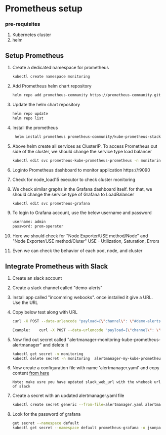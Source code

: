 # Prometheus setup
### pre-requisites
1. Kubernetes cluster
2. helm

## Setup Prometheus

1. Create a dedicated namespace for prometheus 
   ```sh
   kubectl create namespace monitoring
   ```

2. Add Prometheus helm chart repository
   ```sh
   helm repo add prometheus-community https://prometheus-community.github.io/helm-charts 
   ```

3. Update the helm chart repository
   ```sh
   helm repo update
   helm repo list
   ```

4. Install the prometheus

   ```sh
    helm install prometheus prometheus-community/kube-prometheus-stack --namespace monitoring
   ```

5. Above helm create all services as ClusterIP. To access Prometheus out side of the cluster, we should change the service type load balancer
   ```sh 
   kubectl edit svc prometheus-kube-prometheus-prometheus -n monitoring
   
   ```
6. Loginto Prometheus dashboard to monitor application
   https://<ELB>:9090

7. Check for node_load15 executor to check cluster monitoring 

8. We check similar graphs in the Grafana dashboard itself. for that, we should change the service type of Grafana to LoadBalancer
   ```sh 
   kubectl edit svc prometheus-grafana
   ```

9.  To login to Grafana account, use the below username and password 
    ```sh
    username: admin
    password: prom-operator
    ```
10. Here we should check for "Node Exporter/USE method/Node" and "Node Exporter/USE method/Cluter"
    USE - Utilization, Saturation, Errors
   
11. Even we can check the behavior of each pod, node, and cluster 
   

## Integrate Prometheus with Slack
1. Create an slack account
2. Create a slack channel called "demo-alerts"
3. Install app called "incomming webooks". once installed it give a URL. Use the URL 
4. Copy below test along with URL 
   ```sh 
   curl -X POST --data-urlencode "payload={\"channel\": \"#demo-alerts\", \"username\": \"webhookbot\", \"text\": \"This is posted to #demo-alerts and comes from a bot named webhookbot.\", \"icon_emoji\": \":ghost:\"}" <Webhook_URL> 
   
   Example:    curl -X POST --data-urlencode "payload={\"channel\": \"#demo-alerts\", \"username\": \"webhookbot\", \"text\": \"This is posted to #demo-alerts and comes from a bot named webhookbot.\", \"icon_emoji\": \":ghost:\"}" https://hooks.slack.com/services/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

   ```
5. Now find out secret called "alertmanager-monitoring-kube-prometheus-alertmanager" and delete it 
   ```sh 
   kubectl get secret -n monitoring
   kubectl delete secret -n monitoring  alertmanager-my-kube-prometheus-stack-alertmanager
   ```

6. Now create a configuration file with name 'alertmanager.yaml' and copy content [from here](https://github.com/ravdy/RTP-03/blob/main/slack/alertmanager.yaml)

   `Note: make usre you have updated slack_web_url with the whebook url of slack`


7. Create a secret with an updated alertmanager.yaml file
   ```sh 
   kubectl create secret generic --from-file=alertmanager.yaml alertmanager-my-kube-prometheus-stack-alertmanager -n monitoring
   ```
   
8.  Look for the password of grafana  
    ```sh 
    get secret --namespace default
    kubectl get secret --namespace default prometheus-grafana -o jsonpath="{.data.admin-password}" | base64 --decode ; echo 
    ```
